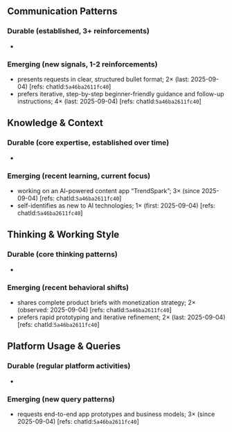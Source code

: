 ## Communication Patterns
### Durable (established, 3+ reinforcements)
-

### Emerging (new signals, 1-2 reinforcements)
- presents requests in clear, structured bullet format; 2× (last: 2025-09-04) [refs: chatId:`5a46ba2611fc40`]
- prefers iterative, step-by-step beginner-friendly guidance and follow-up instructions; 4× (last: 2025-09-04) [refs: chatId:`5a46ba2611fc40`]

## Knowledge & Context
### Durable (core expertise, established over time)
-

### Emerging (recent learning, current focus)
- working on an AI-powered content app “TrendSpark”; 3× (since 2025-09-04) [refs: chatId:`5a46ba2611fc40`]
- self-identifies as new to AI technologies; 1× (first: 2025-09-04) [refs: chatId:`5a46ba2611fc40`]

## Thinking & Working Style
### Durable (core thinking patterns)
-

### Emerging (recent behavioral shifts)
- shares complete product briefs with monetization strategy; 2× (observed: 2025-09-04) [refs: chatId:`5a46ba2611fc40`]
- prefers rapid prototyping and iterative refinement; 2× (last: 2025-09-04) [refs: chatId:`5a46ba2611fc40`]

## Platform Usage & Queries
### Durable (regular platform activities)
-

### Emerging (new query patterns)
- requests end-to-end app prototypes and business models; 3× (since 2025-09-04) [refs: chatId:`5a46ba2611fc40`]